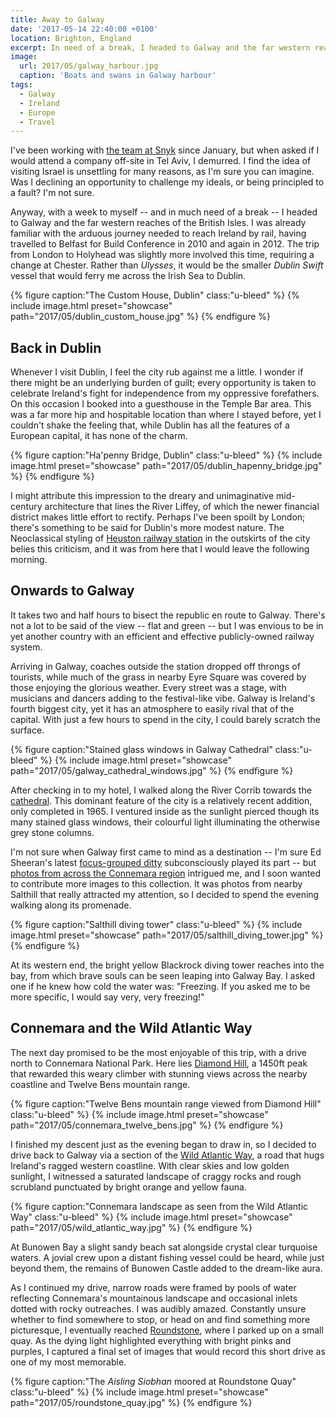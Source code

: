 ```yaml
---
title: Away to Galway
date: '2017-05-14 22:40:00 +0100'
location: Brighton, England
excerpt: In need of a break, I headed to Galway and the far western reaches of the British Isles.
image:
  url: 2017/05/galway_harbour.jpg
  caption: 'Boats and swans in Galway harbour'
tags:
  - Galway
  - Ireland
  - Europe
  - Travel
---
```

I've been working with [the team at Snyk][1] since January, but when asked if I would attend a company off-site in Tel Aviv, I demurred. I find the idea of visiting Israel is unsettling for many reasons, as I'm sure you can imagine. Was I declining an opportunity to challenge my ideals, or being principled to a fault? I'm not sure.

Anyway, with a week to myself -- and in much need of a break -- I headed to Galway and the far western reaches of the British Isles. I was already familiar with the arduous journey needed to reach Ireland by rail, having travelled to Belfast for Build Conference in 2010 and again in 2012. The trip from London to Holyhead was slightly more involved this time, requiring a change at Chester. Rather than _Ulysses_, it would be the smaller _Dublin Swift_ vessel that would ferry me across the Irish Sea to Dublin.

{% figure caption:"The Custom House, Dublin" class:"u-bleed" %}
{% include image.html preset="showcase" path="2017/05/dublin_custom_house.jpg" %}
{% endfigure %}

## Back in Dublin
Whenever I visit Dublin, I feel the city rub against me a little. I wonder if there might be an underlying burden of guilt; every opportunity is taken to celebrate Ireland's fight for independence from my oppressive forefathers. On this occasion I booked into a guesthouse in the Temple Bar area. This was a far more hip and hospitable location than where I stayed before, yet I couldn't shake the feeling that, while Dublin has all the features of a European capital, it has none of the charm.

{% figure caption:"Ha'penny Bridge, Dublin" class:"u-bleed" %}
{% include image.html preset="showcase" path="2017/05/dublin_hapenny_bridge.jpg" %}
{% endfigure %}

I might attribute this impression to the dreary and unimaginative mid-century architecture that lines the River Liffey, of which the newer financial district makes little effort to rectify. Perhaps I've been spoilt by London; there's something to be said for Dublin's more modest nature. The Neoclassical styling of [Heuston railway station][2] in the outskirts of the city belies this criticism, and it was from here that I would leave the following morning.

## Onwards to Galway
It takes two and half hours to bisect the republic en route to Galway. There's not a lot to be said of the view -- flat and green -- but I was envious to be in yet another country with an efficient and effective publicly-owned railway system.

Arriving in Galway, coaches outside the station dropped off throngs of tourists, while much of the grass in nearby Eyre Square was covered by those enjoying the glorious weather. Every street was a stage, with musicians and dancers adding to the festival-like vibe. Galway is Ireland's fourth biggest city, yet it has an atmosphere to easily rival that of the capital. With just a few hours to spend in the city, I could barely scratch the surface.

{% figure caption:"Stained glass windows in Galway Cathedral" class:"u-bleed" %}
{% include image.html preset="showcase" path="2017/05/galway_cathedral_windows.jpg" %}
{% endfigure %}

After checking in to my hotel, I walked along the River Corrib towards the [cathedral][5]. This dominant feature of the city is a relatively recent addition, only completed in 1965. I ventured inside as the sunlight pierced though its many stained glass windows, their colourful light illuminating the otherwise grey stone columns.

I'm not sure when Galway first came to mind as a destination -- I'm sure Ed Sheeran's latest [focus-grouped ditty][3] subconsciously played its part -- but [photos from across the Connemara region][4] intrigued me, and I soon wanted to contribute more images to this collection. It was photos from nearby Salthill that really attracted my attention, so I decided to spend the evening walking along its promenade.

{% figure caption:"Salthill diving tower" class:"u-bleed" %}
{% include image.html preset="showcase" path="2017/05/salthill_diving_tower.jpg" %}
{% endfigure %}

At its western end, the bright yellow Blackrock diving tower reaches into the bay, from which brave souls can be seen leaping into Galway Bay. I asked one if he knew how cold the water was: "Freezing. If you asked me to be more specific, I would say very, very freezing!"

## Connemara and the Wild Atlantic Way
The next day promised to be the most enjoyable of this trip, with a drive north to Connemara National Park. Here lies [Diamond Hill][6], a 1450ft peak that rewarded this weary climber with stunning views across the nearby coastline and Twelve Bens mountain range.

{% figure caption:"Twelve Bens mountain range viewed from Diamond Hill" class:"u-bleed" %}
{% include image.html preset="showcase" path="2017/05/connemara_twelve_bens.jpg" %}
{% endfigure %}

I finished my descent just as the evening began to draw in, so I decided to drive back to Galway via a section of the [Wild Atlantic Way][7], a road that hugs Ireland's ragged western coastline. With clear skies and low golden sunlight, I witnessed a saturated landscape of craggy rocks and rough scrubland punctuated by bright orange and yellow fauna.

{% figure caption:"Connemara landscape as seen from the Wild Atlantic Way" class:"u-bleed" %}
{% include image.html preset="showcase" path="2017/05/wild_atlantic_way.jpg" %}
{% endfigure %}

At Bunowen Bay a slight sandy beach sat alongside crystal clear turquoise waters. A jovial crew upon a distant fishing vessel could be heard, while just beyond them, the remains of Bunowen Castle added to the dream-like aura.

As I continued my drive, narrow roads were framed by pools of water reflecting Connemara's mountainous landscape and occasional inlets dotted with rocky outreaches. I was audibly amazed. Constantly unsure whether to find somewhere to stop, or head on and find something more picturesque, I eventually reached [Roundstone][8], where I parked up on a small quay. As the dying light highlighted everything with bright pinks and purples, I captured a final set of images that would record this short drive as one of my most memorable.

{% figure caption:"The _Aisling Siobhan_ moored at Roundstone Quay" class:"u-bleed" %}
{% include image.html preset="showcase" path="2017/05/roundstone_quay.jpg" %}
{% endfigure %}

[1]: https://snyk.io/about
[2]: https://heustonstation.com
[3]: http://www.newstatesman.com/culture/music-theatre/2017/03/ed-sheeran-lyrics-divide-review
[4]: https://www.flickr.com/search/?text=connemara
[5]: https://en.wikipedia.org/wiki/Cathedral_of_Our_Lady_Assumed_into_Heaven_and_St_Nicholas%2C_Galway
[6]: https://en.wikipedia.org/wiki/Diamond_Hill_(Ireland)
[7]: http://www.wildatlanticway.com/
[8]: https://en.wikipedia.org/wiki/Roundstone,_County_Galway
